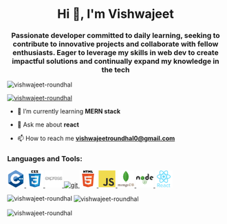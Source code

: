 <h1 align="center">Hi 👋, I'm Vishwajeet</h1>
<h3 align="center">Passionate developer committed to daily learning, seeking to contribute to innovative projects and collaborate with fellow enthusiasts. Eager to leverage my skills in web dev to create impactful solutions and continually expand my knowledge in the tech </h3>

<p align="left"> <img src="https://komarev.com/ghpvc/?username=vishwajeet-roundhal&label=Profile%20views&color=0e75b6&style=flat" alt="vishwajeet-roundhal" /> </p>

<p align="left"> <a href="https://github.com/ryo-ma/github-profile-trophy"><img src="https://github-profile-trophy.vercel.app/?username=vishwajeet-roundhal" alt="vishwajeet-roundhal" /></a> </p>

- 🌱 I’m currently learning **MERN stack**

- 💬 Ask me about **react**

- 📫 How to reach me **vishwajeetroundhal0@gmail.com**

</p>

<h3 align="left">Languages and Tools:</h3>
<p align="left"> <a href="https://www.w3schools.com/cpp/" target="_blank" rel="noreferrer"> <img src="https://raw.githubusercontent.com/devicons/devicon/master/icons/cplusplus/cplusplus-original.svg" alt="cplusplus" width="40" height="40"/> </a> <a href="https://www.w3schools.com/css/" target="_blank" rel="noreferrer"> <img src="https://raw.githubusercontent.com/devicons/devicon/master/icons/css3/css3-original-wordmark.svg" alt="css3" width="40" height="40"/> </a> <a href="https://expressjs.com" target="_blank" rel="noreferrer"> <img src="https://raw.githubusercontent.com/devicons/devicon/master/icons/express/express-original-wordmark.svg" alt="express" width="40" height="40"/> </a> <a href="https://git-scm.com/" target="_blank" rel="noreferrer"> <img src="https://www.vectorlogo.zone/logos/git-scm/git-scm-icon.svg" alt="git" width="40" height="40"/> </a> <a href="https://www.w3.org/html/" target="_blank" rel="noreferrer"> <img src="https://raw.githubusercontent.com/devicons/devicon/master/icons/html5/html5-original-wordmark.svg" alt="html5" width="40" height="40"/> </a> <a href="https://developer.mozilla.org/en-US/docs/Web/JavaScript" target="_blank" rel="noreferrer"> <img src="https://raw.githubusercontent.com/devicons/devicon/master/icons/javascript/javascript-original.svg" alt="javascript" width="40" height="40"/> </a> <a href="https://www.mongodb.com/" target="_blank" rel="noreferrer"> <img src="https://raw.githubusercontent.com/devicons/devicon/master/icons/mongodb/mongodb-original-wordmark.svg" alt="mongodb" width="40" height="40"/> </a> <a href="https://nodejs.org" target="_blank" rel="noreferrer"> <img src="https://raw.githubusercontent.com/devicons/devicon/master/icons/nodejs/nodejs-original-wordmark.svg" alt="nodejs" width="40" height="40"/> </a> <a href="https://reactjs.org/" target="_blank" rel="noreferrer"> <img src="https://raw.githubusercontent.com/devicons/devicon/master/icons/react/react-original-wordmark.svg" alt="react" width="40" height="40"/> </a> </p>

<p><img align="left" src="https://github-readme-stats.vercel.app/api/top-langs?username=vishwajeet-roundhal&show_icons=true&locale=en&layout=compact" alt="vishwajeet-roundhal" /></p>

<p>&nbsp;<img align="center" src="https://github-readme-stats.vercel.app/api?username=vishwajeet-roundhal&show_icons=true&locale=en" alt="vishwajeet-roundhal" /></p>

<p><img align="center" src="https://github-readme-streak-stats.herokuapp.com/?user=vishwajeet-roundhal&" alt="vishwajeet-roundhal" /></p>

